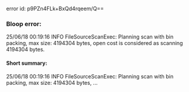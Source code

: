 error id: p9PZn4FLk+BxQd4rqeem/Q==
### Bloop error:

25/06/18 00:19:16 INFO FileSourceScanExec: Planning scan with bin packing, max size: 4194304 bytes, open cost is considered as scanning 4194304 bytes.
#### Short summary: 

25/06/18 00:19:16 INFO FileSourceScanExec: Planning scan with bin packing, max size: 4194304 bytes, ...